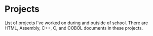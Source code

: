 # Projects
List of projects I've worked on during and outside of school.
There are HTML, Assembly, C++, C, and COBOL documents in these projects.
